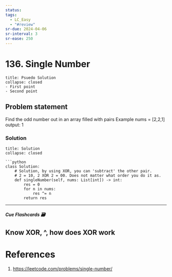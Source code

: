```yaml
---
status: 
tags:
  - LC_Easy
  - "#review"
sr-due: 2024-04-06
sr-interval: 3
sr-ease: 250
---
```

# 136. Single Number
```ad-tldr
title: Psuedo Solution
collapse: closed
- First point
- Second point
```
## Problem statement
Find the odd number out in an array filled with pairs
Example nums = [2,2,1] output: 1
### Solution
```ad-tldr
title: Solution
collapse: closed

```python
class Solution:
    # Solution, by using XOR, you can 'subtract' the other pair.
    # 2 = 10, 2 XOR 2 = 00. Does not matter what order you do it as.
    def singleNumber(self, nums: List[int]) -> int:
        res = 0
        for n in nums:
            res ^= n
        return res

```

---
##### Cue Flashcards 🗃
Know XOR, ^, how does XOR work
---
# References
1. https://leetcode.com/problems/single-number/

